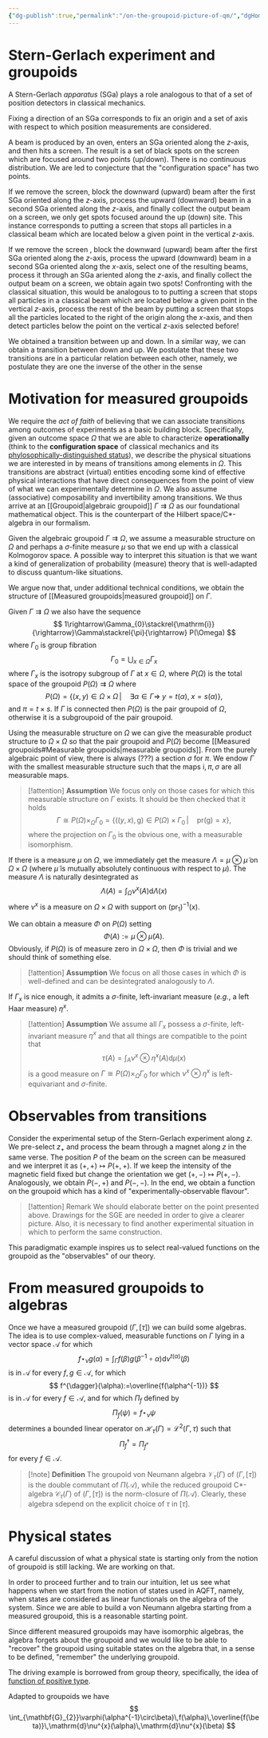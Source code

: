 ```yaml
---
{"dg-publish":true,"permalink":"/on-the-groupoid-picture-of-qm/","dgHomeLink":true,"dgPassFrontmatter":false,"dgShowBacklinks":true,"dgShowLocalGraph":true,"dgShowInlineTitle":false,"dgShowFileTree":true,"dgEnableSearch":true}
---
```



# Stern-Gerlach experiment and groupoids

A Stern-Gerlach _apparatus_ (SGa) plays a role analogous to that of a set of position detectors in classical mechanics.

Fixing a direction of an SGa corresponds to fix an origin and a set of axis with respect to which position measurements are considered. 

A beam is produced by an oven, enters an SGa oriented along the $z$-axis, and then hits a screen. The result is a set of black spots on the screen which are focused around two points (up/down). There is no continuous distribution. We are led to conjecture that the "configuration space" has two points.

If we remove the screen, block the downward (upward) beam after the first SGa oriented along the $z$-axis, process the upward (downward) beam in a second SGa oriented along the $z$-axis, and finally collect the output beam on a screen, we only get spots focused around the up (down) site. This instance corresponds to putting a screen that stops all particles in a classical beam which are located below a given point in the vertical $z$-axis.

If we remove the screen , block the downward (upward) beam after the first SGa oriented along the $z$-axis, process the upward (downward) beam in a second SGa oriented along the $x$-axis, select one of the resulting beams, process it through an SGa ariented along the $z$-axis, and finally collect the output beam on a screen,  we obtain again two spots! 
Confronting with the classical situation, this would be analogous to  to putting a screen that stops all particles in a classical beam which are located below a given point in the vertical $z$-axis, process the rest of the beam by putting a screen that stops all the particles located to the right of the origin along the $x$-axis, and then detect particles below the point on the vertical $z$-axis selected before! 

We obtained a transition between up and down. In a similar way, we can obtain a transition between down and up. We postulate that these two transitions are in a particular relation between each other, namely, we postulate they are one the inverse of the other in the sense 





# Motivation for measured groupoids

We require the _act of faith_ of believing that we can associate transitions among outcomes of experiments as a basic building block. Specifically, given an outcome space $\Omega$ that we are able to characterize **operationally** (think to the **configuration space** of classical mechanics and its [phylosophically-distinguished status](https://www.abebooks.com/9780471903390/Dynamical-Systems-Differential-Geometric-Approach-0471903396/plp)), we describe the physical situations we are interested in by means of transitions among elements in $\Omega$. This transitions are abstract (virtual) entities encoding some kind of effective physical interactions that have direct consequences from the point of view of what we can experimentally determine in $\Omega$. We also assume (associative) composability and invertibility among transitions. We thus arrive at an [[Groupoid\|algebraic groupoid]] $\Gamma\rightrightarrows\Omega$ as our foundational mathematical object. This is the counterpart of the Hilbert space/C*-algebra in our formalism.


Given the algebraic groupoid $\Gamma\rightrightarrows \Omega$, we assume a measurable structure on $\Omega$ and perhaps a $\sigma$-finite measure $\mu$ so that we end up with a classical Kolmogorov space. A possible way to interpret this situation is that we want a kind of generalization of probability (measure) theory that is well-adapted to discuss quantum-like situations. 

We argue now that, under additional technical conditions, we obtain the structure of [[Measured groupoids\|measured groupoid]] on $\Gamma$.

Given $\Gamma\rightrightarrows \Omega$ we also have the sequence
$$
1\rightarrow\Gamma_{0}\stackrel{\mathrm{i}}{\rightarrow}\Gamma\stackrel{\pi}{\rightarrow} P(\Omega)
$$
where $\Gamma_{0}$ is group fibration
$$
\Gamma_{0}=\bigcup_{x\in\Omega}\Gamma_{x}
$$
where $\Gamma_{x}$ is the isotropy subgroup of $\Gamma$ at $x\in\Omega$, where $P(\Omega)$ is the total space of the groupoid $P(\Omega)\rightrightarrows\Omega$ where
$$
P(\Omega)=\left\{(x,y)\in\Omega\times\Omega\,|\quad \exists \alpha\in\Gamma\Longrightarrow\; y=t(\alpha),\;x=s(\alpha)\right\} ,
$$
 and $\pi=t\times s$. If $\Gamma$ is connected then $P(\Omega)$ is the pair groupoid of $\Omega$, otherwise it is a subgroupoid of the pair groupoid.
 
Using the measurable structure on $\Omega$ we can give the measurable product structure to $\Omega\times\Omega$ so that the pair groupoid and $P(\Omega)$ become [[Measured groupoids#Measurable groupoids\|measurable groupoids]]. From the purely algebraic point of view, there is always (???) a section $\sigma$ for $\pi$. We endow $\Gamma$ with the smallest measurable structure such that the maps $\mathrm{i},\pi,\sigma$ are all measurable maps. 

>[!attention] **Assumption** 
>We focus only on those cases for which this measurable structure on $\Gamma$ exists. It should be then checked that it holds
>$$
>\Gamma\cong P(\Omega)\times_{\Omega}\Gamma_{0}=\left\{((y,x),\mathrm{g})\in P(\Omega)\times\Gamma_{0}\,|\quad \mathrm{pr}(\mathrm{g})=x \right\},
>$$
>where the projection on $\Gamma_{0}$ is the obvious one, with a measurable isomorphism.

If there is a measure $\mu$ on $\Omega$, we immediately get the measure $\Lambda=\mu\otimes\tilde{\mu}$ on $\Omega\times \Omega$ (where $\tilde\mu$ is mutually absolutely continuous with respect to $\mu$).  The measure $\Lambda$ is naturally desintegrated as
$$
\Lambda(A)=\int_{\Omega}\nu^{x}(A)\mathrm{d}\Lambda(x)
$$
where $\nu^{x}$ is a measure on $\Omega\times\Omega$ with support on $(\mathrm{pr}_{1})^{-1}(x)$. 

We can obtain a measure $\Phi$ on $P(\Omega)$ setting
$$
\Phi(A):=\mu\otimes\tilde{\mu}(A) .
$$
Obviously, if $P(\Omega)$ is of measure zero in $\Omega\times\Omega$, then $\Phi$ is trivial and we should think of something else.

>[!attention] **Assumption**
>We focus on all those cases in which $\Phi$ is well-defined and can be desintegrated analogously to $\Lambda$. 

If $\Gamma_{x}$ is nice enough, it admits a $\sigma$-finite, left-invariant measure (_e.g._, a left Haar measure) $\eta^{x}$.

>[!attention] **Assumption**
>We assume all $\Gamma_{x}$ possess a $\sigma$-finite, left-invariant measure $\eta^{x}$ and that all things are compatible to the point that
>$$
>\tau(A)=\int_{A}\nu^{x}\otimes \eta^{x}(A)\mathrm{d}\mu(x)
>$$
is a good measure on $\Gamma\cong P(\Omega)\times_{\Omega}\Gamma_{0}$ for which $\nu^{x}\otimes \eta^{x}$ is left-equivariant and $\sigma$-finite.

# Observables from transitions

Consider the experimental setup of the Stern-Gerlach experiment along $z$. We pre-select $z_{+}$ and process the beam through a magnet along $z$ in the same verse. The position $P$ of the beam on the screen can be measured and we interpret it as $(+,+)\mapsto P(+,+)$. If we keep the intensity of the magnetic field fixed but change the orientation we get $(+,-)\mapsto P(+,-)$. Analogously, we obtain $P(-,+)$ and $P(-,-)$. In the end, we obtain a function on the groupoid which has a kind of "experimentally-observable flavour". 

>[!attention] Remark
>We should elaborate better on the point presented above. Drawings for the SGE are needed in order to give a clearer picture. 
>Also, it is necessary to find another experimental situation in which to perform the same construction.

This paradigmatic example inspires us to select real-valued functions on the groupoid as the "observables" of our theory.

# From measured groupoids to algebras

Once we have a measured groupoid $(\Gamma,[\tau])$ we can build some algebras. The idea is to use complex-valued, measurable functions on $\Gamma$ lying in a vector space $\mathcal{A}$ for which
$$
f\star_{\nu}g(\alpha)=\int_{\Gamma}f(\beta)g(\beta^{-1}\circ \alpha)\mathrm{d}\nu^{t(\alpha)}(\beta) 
$$
is in $\mathcal{A}$ for every $f,g\in\mathcal{A}$, for which 
$$
f^{\dagger}(\alpha):=\overline{f(\alpha^{-1})}
$$
is in $\mathcal{A}$ for every $f\in\mathcal{A}$, and for which $\Pi_{f}$ defined by
$$
\Pi_{f}(\psi)=f\star_{\nu}\psi
$$
determines a bounded linear operator on $\mathcal{H}_{\tau}(\Gamma)=\mathcal{L}^{2}(\Gamma,\tau)$ such that 
$$
\Pi^{\dagger}_{f}=\Pi_{f^{\dagger}}
$$
for every $f\in \mathcal{A}$.

>[!note] **Definition** 
>The groupoid von Neumann algebra $\mathscr{V}_{\tau}(\Gamma)$ of $(\Gamma,[\tau])$ is the double commutant of $\Pi(\mathcal{A})$, while the reduced groupoid C*-algebra $\mathscr{C}_{\tau}(\Gamma)$ of $(\Gamma,[\tau])$ is the norm-closure of $\Pi(\mathcal{A})$. Clearly, these algebra sdepend on the explicit choice of $\tau$ in $[\tau]$.


# Physical states

A careful discussion of what a physical state is starting only from the notion of groupoid is still lacking. We are working on that. 

In order to proceed further and to train our intuition, let us see what happens when we start from the notion of states used in AQFT, namely, when states are considered as linear functionals on the algebra of the system. Since we are able to build a von Neumann algebra starting from a measured groupoid, this is a reasonable starting point.

Since different measured groupoids may have isomorphic algebras, the algebra forgets about the groupoid and we would like to be able to "recover" the groupoid using suitable states on the algebra that, in a sense to be defined, "remember" the underlying groupoid.

The driving example is borrowed from group theory, specifically, the idea of [function of positive type](https://arxiv.org/abs/1411.1304).

Adapted to groupoids we have
$$
\int_{\mathbf{G}_{2}}\varphi(\alpha^{-1}\circ\beta)\,f(\alpha)\,\overline{f(\beta)}\,\mathrm{d}\nu^{x}(\alpha)\,\mathrm{d}\nu^{x}(\beta)
$$

